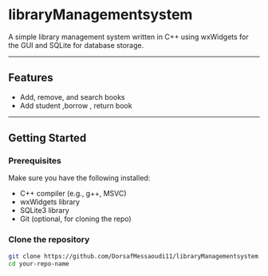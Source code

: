 # libraryManagementsystem
A simple library management system written in C++ using wxWidgets for the GUI and SQLite for database storage.

---

## Features

- Add, remove, and search books  
- Add student ,borrow , return book  

---

## Getting Started

### Prerequisites

Make sure you have the following installed:

- C++ compiler (e.g., g++, MSVC)  
- wxWidgets library  
- SQLite3 library  
- Git (optional, for cloning the repo)

### Clone the repository

```bash
git clone https://github.com/DorsafMessaoudi11/libraryManagementsystem
cd your-repo-name
